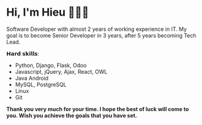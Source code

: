 # Hi, I'm Hieu 👨🏻‍💻

<!-- <img src="images/cover_profile.jpg" height="518px"> -->

Software Developer with almost 2 years of working experience in IT. My goal is to become Senior Developer in 3 years, after 5 years becoming Tech Lead.

𝗛𝗮𝗿𝗱 𝘀𝗸𝗶𝗹𝗹𝘀:
- Python, Django, Flask, Odoo
- Javascript, jQuery, Ajax, React, OWL
- Java Android
- MySQL, PostgreSQL
- Linux
- Git

**Thank you very much for your time. I hope the best of luck will come to you. Wish you achieve the goals that you have set.**
